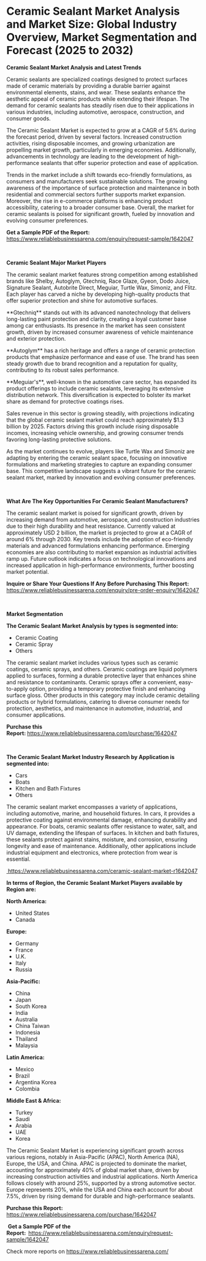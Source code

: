 <p><h1>Ceramic Sealant Market Analysis and Market Size: Global Industry Overview, Market Segmentation and Forecast (2025 to 2032)</h1></p><p><strong>Ceramic Sealant Market Analysis and Latest Trends</strong></p>
<p><p>Ceramic sealants are specialized coatings designed to protect surfaces made of ceramic materials by providing a durable barrier against environmental elements, stains, and wear. These sealants enhance the aesthetic appeal of ceramic products while extending their lifespan. The demand for ceramic sealants has steadily risen due to their applications in various industries, including automotive, aerospace, construction, and consumer goods.</p><p>The Ceramic Sealant Market is expected to grow at a CAGR of 5.6% during the forecast period, driven by several factors. Increased construction activities, rising disposable incomes, and growing urbanization are propelling market growth, particularly in emerging economies. Additionally, advancements in technology are leading to the development of high-performance sealants that offer superior protection and ease of application.</p><p>Trends in the market include a shift towards eco-friendly formulations, as consumers and manufacturers seek sustainable solutions. The growing awareness of the importance of surface protection and maintenance in both residential and commercial sectors further supports market expansion. Moreover, the rise in e-commerce platforms is enhancing product accessibility, catering to a broader consumer base. Overall, the market for ceramic sealants is poised for significant growth, fueled by innovation and evolving consumer preferences.</p></p>
<p><strong>Get a Sample PDF of the Report:&nbsp;</strong> <a href="https://www.reliablebusinessarena.com/enquiry/request-sample/1642047?utm_campaign=3251&utm_medium=2&utm_source=Github&utm_content=ia&utm_term=02042025&utm_id=ceramic-sealant">https://www.reliablebusinessarena.com/enquiry/request-sample/1642047</a></p>
<p>&nbsp;</p>
<p><strong>Ceramic Sealant Major Market Players</strong></p>
<p><p>The ceramic sealant market features strong competition among established brands like Shelby, Autoglym, Gtechniq, Race Glaze, Gyeon, Dodo Juice, Signature Sealant, Autobrite Direct, Meguiar, Turtle Wax, Simoniz, and Flitz. Each player has carved a niche by developing high-quality products that offer superior protection and shine for automotive surfaces.</p><p>**Gtechniq** stands out with its advanced nanotechnology that delivers long-lasting paint protection and clarity, creating a loyal customer base among car enthusiasts. Its presence in the market has seen consistent growth, driven by increased consumer awareness of vehicle maintenance and exterior protection.</p><p>**Autoglym** has a rich heritage and offers a range of ceramic protection products that emphasize performance and ease of use. The brand has seen steady growth due to brand recognition and a reputation for quality, contributing to its robust sales performance.</p><p>**Meguiar's**, well-known in the automotive care sector, has expanded its product offerings to include ceramic sealants, leveraging its extensive distribution network. This diversification is expected to bolster its market share as demand for protective coatings rises.</p><p>Sales revenue in this sector is growing steadily, with projections indicating that the global ceramic sealant market could reach approximately $1.3 billion by 2025. Factors driving this growth include rising disposable incomes, increasing vehicle ownership, and growing consumer trends favoring long-lasting protective solutions. </p><p>As the market continues to evolve, players like Turtle Wax and Simoniz are adapting by entering the ceramic sealant space, focusing on innovative formulations and marketing strategies to capture an expanding consumer base. This competitive landscape suggests a vibrant future for the ceramic sealant market, marked by innovation and evolving consumer preferences.</p></p>
<p>&nbsp;</p>
<p><strong>What Are The Key Opportunities For Ceramic Sealant Manufacturers?</strong></p>
<p><p>The ceramic sealant market is poised for significant growth, driven by increasing demand from automotive, aerospace, and construction industries due to their high durability and heat resistance. Currently valued at approximately USD 2 billion, the market is projected to grow at a CAGR of around 6% through 2030. Key trends include the adoption of eco-friendly materials and advanced formulations enhancing performance. Emerging economies are also contributing to market expansion as industrial activities ramp up. Future outlook indicates a focus on technological innovations and increased application in high-performance environments, further boosting market potential.</p></p>
<p><strong>Inquire or Share Your Questions If Any Before Purchasing This Report:</strong> <a href="https://www.reliablebusinessarena.com/enquiry/pre-order-enquiry/1642047?utm_campaign=3251&utm_medium=2&utm_source=Github&utm_content=ia&utm_term=02042025&utm_id=ceramic-sealant">https://www.reliablebusinessarena.com/enquiry/pre-order-enquiry/1642047</a></p>
<p>&nbsp;</p>
<p><strong>Market Segmentation</strong></p>
<p><strong>The Ceramic Sealant Market Analysis by types is segmented into:</strong></p>
<p><ul><li>Ceramic Coating</li><li>Ceramic Spray</li><li>Others</li></ul></p>
<p><p>The ceramic sealant market includes various types such as ceramic coatings, ceramic sprays, and others. Ceramic coatings are liquid polymers applied to surfaces, forming a durable protective layer that enhances shine and resistance to contaminants. Ceramic sprays offer a convenient, easy-to-apply option, providing a temporary protective finish and enhancing surface gloss. Other products in this category may include ceramic detailing products or hybrid formulations, catering to diverse consumer needs for protection, aesthetics, and maintenance in automotive, industrial, and consumer applications.</p></p>
<p><strong>Purchase this Report:&nbsp;</strong><a href="https://www.reliablebusinessarena.com/purchase/1642047?utm_campaign=3251&utm_medium=2&utm_source=Github&utm_content=ia&utm_term=02042025&utm_id=ceramic-sealant">https://www.reliablebusinessarena.com/purchase/1642047</a></p>
<p>&nbsp;</p>
<p><strong>The Ceramic Sealant Market Industry Research by Application is segmented into:</strong></p>
<p><ul><li>Cars</li><li>Boats</li><li>Kitchen and Bath Fixtures</li><li>Others</li></ul></p>
<p><p>The ceramic sealant market encompasses a variety of applications, including automotive, marine, and household fixtures. In cars, it provides a protective coating against environmental damage, enhancing durability and appearance. For boats, ceramic sealants offer resistance to water, salt, and UV damage, extending the lifespan of surfaces. In kitchen and bath fixtures, these sealants protect against stains, moisture, and corrosion, ensuring longevity and ease of maintenance. Additionally, other applications include industrial equipment and electronics, where protection from wear is essential.</p></p>
<p><a href="https://www.reliablebusinessarena.com/ceramic-sealant-market-r1642047?utm_campaign=3251&utm_medium=2&utm_source=Github&utm_content=ia&utm_term=02042025&utm_id=ceramic-sealant">&nbsp;https://www.reliablebusinessarena.com/ceramic-sealant-market-r1642047</a></p>
<p><strong>In terms of Region, the Ceramic Sealant Market Players available by Region are:</strong></p>
<p>
    <p> <strong> North America: </strong>
        <ul>
            <li>United States</li>
            <li>Canada</li>
        </ul>
        </p> 
    <p> <strong> Europe: </strong>
        <ul>
            <li>Germany</li>
            <li>France</li>
            <li>U.K.</li>
            <li>Italy</li>
            <li>Russia</li>
        </ul>
        </p> 
    <p> <strong> Asia-Pacific: </strong>
        <ul>
            <li>China</li>
            <li>Japan</li>
            <li>South Korea</li>
            <li>India</li>
            <li>Australia</li>
            <li>China Taiwan</li>
            <li>Indonesia</li>
            <li>Thailand</li>
            <li>Malaysia</li>
        </ul>
        </p> 
    <p> <strong> Latin America: </strong>
        <ul>
            <li>Mexico</li>
            <li>Brazil</li>
            <li>Argentina Korea</li>
            <li>Colombia</li>
        </ul>
        </p> 
    <p> <strong> Middle East & Africa: </strong>
        <ul>
            <li>Turkey</li>
            <li>Saudi</li>
            <li>Arabia</li>
            <li>UAE</li>
            <li>Korea</li>
        </ul>
    </p>
    </p>
<p><p>The Ceramic Sealant Market is experiencing significant growth across various regions, notably in Asia-Pacific (APAC), North America (NA), Europe, the USA, and China. APAC is projected to dominate the market, accounting for approximately 40% of global market share, driven by increasing construction activities and industrial applications. North America follows closely with around 25%, supported by a strong automotive sector. Europe represents 20%, while the USA and China each account for about 7.5%, driven by rising demand for durable and high-performance sealants.</p></p>
<p><strong>Purchase this Report: </strong><a href="https://www.reliablebusinessarena.com/purchase/1642047?utm_campaign=3251&utm_medium=2&utm_source=Github&utm_content=ia&utm_term=02042025&utm_id=ceramic-sealant">https://www.reliablebusinessarena.com/purchase/1642047</a></p>
<p>&nbsp;<strong>Get a Sample PDF of the Report:&nbsp;&nbsp;</strong><a href="https://www.reliablebusinessarena.com/enquiry/request-sample/1642047?utm_campaign=3251&utm_medium=2&utm_source=Github&utm_content=ia&utm_term=02042025&utm_id=ceramic-sealant">https://www.reliablebusinessarena.com/enquiry/request-sample/1642047</a></p>
<p><strong></strong></p>
<p>Check more reports on <a href="https://www.reliablebusinessarena.com/?utm_campaign=3251&utm_medium=2&utm_source=Github&utm_content=ia&utm_term=02042025&utm_id=ceramic-sealant">https://www.reliablebusinessarena.com/</a></p>